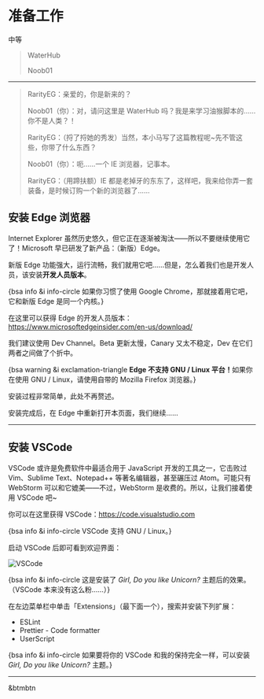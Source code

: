 # 准备工作

<div class='progress' style='height:20px'><div class='progress-bar bg-warning' style='width:40%'>中等</div></div>

> <i class='fa fa-compass'></i> WaterHub
>
> <i class='fa fa-user'></i> Noob01

---

> RarityEG：亲爱的，你是新来的？
>
> Noob01（你）：对，请问这里是 WaterHub 吗？我是来学习油猴脚本的……你不是人类？！
>
> RarityEG：（捋了捋她的秀发）当然，本小马写了这篇教程呢~先不管这些，你带了什么东西？
>
> Noob01（你）：呃……一个 IE 浏览器，记事本。
>
> RarityEG：（用蹄扶额）IE 都是老掉牙的东东了，这样吧，我来给你弄一套装备，是时候订购一个新的浏览器了……

## 安装 Edge 浏览器

Internet Explorer 虽然历史悠久，但它正在逐渐被淘汰——所以不要继续使用它了！Microsoft 早已研发了新产品：（新版）Edge。

新版 Edge 功能强大，运行流畅，我们就用它吧……但是，怎么着我们也是开发人员，该安装**开发人员版本**。

{bsa info &i info-circle 如果你习惯了使用 Google Chrome，那就接着用它吧，它和新版 Edge 是同一个内核。}

在这里可以获得 Edge 的开发人员版本：https://www.microsoftedgeinsider.com/en-us/download/

我们建议使用 Dev Channel。Beta 更新太慢，Canary 又太不稳定，Dev 在它们两者之间做了个折中。

{bsa warning &i exclamation-triangle <b>Edge 不支持 GNU / Linux 平台！</b>如果你在使用 GNU / Linux，请使用自带的 Mozilla Firefox 浏览器。}

安装过程非常简单，此处不再赘述。

安装完成后，在 Edge 中重新打开本页面，我们继续……

---

## 安装 VSCode

VSCode 或许是免费软件中最适合用于 JavaScript 开发的工具之一，它击败过 Vim、Sublime Text、Notepad++ 等著名编辑器，甚至碾压过 Atom。可能只有 WebStorm 可以和它媲美——不过，WebStorm 是收费的。所以，让我们接着使用 VSCode 吧~

你可以在这里获得 VSCode：https://code.visualstudio.com

{bsa info &i info-circle VSCode 支持 GNU / Linux。}

启动 VSCode 后即可看到欢迎界面：

![VSCode](https://i.loli.net/2020/11/07/7URwmc3ravy6lYh.png)

{bsa info &i info-circle 这是安装了 <i>Girl, Do you like Unicorn?</i> 主题后的效果。（VSCode 本来没有这么粉……）}

在左边菜单栏中单击「Extensions」（最下面一个），搜索并安装下列扩展：

- ESLint
- Prettier - Code formatter
- UserScript

{bsa info &i info-circle 如果要将你的 VSCode 和我的保持完全一样，可以安装 <i>Girl, Do you like Unicorn?</i> 主题。}

---

&btmbtn

